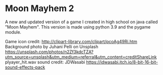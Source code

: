 # Moon Mayhem 2
 A new and updated version of a game I created in high school on java called "Moon Mayhem". This version is made using python 3.9 and the pygame module.

Game icon credit: http://clipart-library.com/clipart/pcoAg49Ri.htm
Background photo by Juhani Pelli on Unsplash https://unsplash.com/photos/n2Zf3kdcTZA?utm_source=unsplash&utm_medium=referral&utm_content=creditShareLink
plyayer_hit.wav sound credit: JDWasabi https://jdwasabi.itch.io/8-bit-16-bit-sound-effects-pack